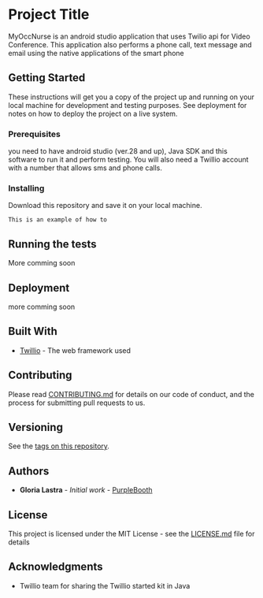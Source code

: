 # Project Title

MyOccNurse is an android studio application that uses Twilio api for Video Conference. This application also performs a phone call, text message and email using the native applications of the smart phone

## Getting Started

These instructions will get you a copy of the project up and running on your local machine for development and testing purposes. See deployment for notes on how to deploy the project on a live system.

### Prerequisites

you need to have android studio (ver.28 and up), Java SDK and this software to run it and perform testing. You will also need a Twillio account with a number that allows sms and phone calls. 

### Installing

Download this repository and save it on your local machine. 

```
This is an example of how to 
```


## Running the tests

More comming soon


## Deployment

more comming soon

## Built With

* [Twillio](http://www.twillio.com/1.0.2/docs/) - The web framework used


## Contributing

Please read [CONTRIBUTING.md](https://gist.github.com/PurpleBooth/b24679402957c63ec426) for details on our code of conduct, and the process for submitting pull requests to us.

## Versioning

See the [tags on this repository](https://github.com/gilcats/mon/). 

## Authors

* **Gloria Lastra** - *Initial work* - [PurpleBooth](https://github.com/gilcats)



## License

This project is licensed under the MIT License - see the [LICENSE.md](LICENSE.md) file for details

## Acknowledgments

* Twillio team for sharing the Twillio started kit in Java 
